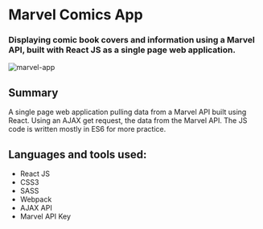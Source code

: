 # Marvel Comics App
### Displaying comic book covers and information using a Marvel API, built with React JS as a single page web application.
![marvel-app](https://cloud.githubusercontent.com/assets/18318804/17189133/0fa2c1a6-53f5-11e6-83b9-5455630481ac.jpg)

## Summary
A single page web application pulling data from a Marvel API built using React. Using an AJAX get request, the data from the Marvel API. The JS code is written mostly in ES6 for more practice.

## Languages and tools used:
- React JS
- CSS3
- SASS
- Webpack
- AJAX API
- Marvel API Key
